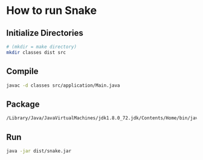 How to run Snake
===

Initialize Directories
---
```bash
# (mkdir = make directory)
mkdir classes dist src
```

Compile
---
```bash
javac -d classes src/application/Main.java
```

Package
---
```bash
/Library/Java/JavaVirtualMachines/jdk1.8.0_72.jdk/Contents/Home/bin/javapackager -createjar -appclass application.Main -srcdir classes -outdir dist -outfile snake.jar -v
```

Run
---
```bash
java -jar dist/snake.jar
```
